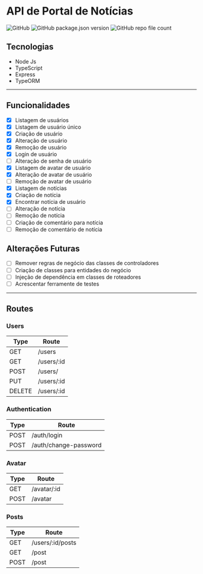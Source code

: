 # API de Portal de Notícias
![GitHub](https://img.shields.io/github/license/Nick3n/portal-api)
![GitHub package.json version](https://img.shields.io/github/package-json/v/Nick3n/portal-api)
![GitHub repo file count](https://img.shields.io/github/directory-file-count/Nick3n/portal-api)

## Tecnologias
- Node Js
- TypeScript
- Express
- TypeORM

---

## Funcionalidades

- [x] Listagem de usuários
- [x] Listagem de usuário único
- [x] Criação de usuário
- [x] Alteração de usuário
- [x] Remoção de usuário
- [x] Login de usuário
- [ ] Alteração de senha de usuário
- [x] Listagem de avatar de usuário
- [x] Alteração de avatar de usuário
- [ ] Remoção de avatar de usuário
- [x] Listagem de notícias
- [x] Criação de notícia
- [x] Encontrar notícia de usuário
- [ ] Alteração de notícia
- [ ] Remoção de notícia
- [ ] Criação de comentário para notícia
- [ ] Remoção de comentário de notícia

## Alterações Futuras
- [ ] Remover regras de negócio das classes de controladores
- [ ] Criação de classes para entidades do negócio
- [ ] Injeção de dependência em classes de roteadores
- [ ] Acrescentar ferramente de testes

---

## Routes
### Users
| Type | Route |
|---|---|
| GET | /users |
| GET | /users/:id |
| POST | /users/ |
| PUT | /users/:id |
| DELETE | /users/:id |

### Authentication
| Type | Route |
|---|---|
| POST | /auth/login |
| POST | /auth/change-password |

### Avatar
| Type | Route |
|---|---|
| GET | /avatar/:id |
| POST | /avatar |

### Posts
| Type | Route |
|---|---|
| GET | /users/:id/posts |
| GET | /post |
| POST | /post |